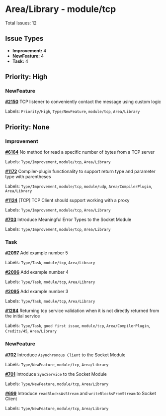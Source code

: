 # Area/Library - module/tcp

Total Issues: 12

## Issue Types

- **Improvement:** 4
- **NewFeature:** 4
- **Task:** 4

## Priority: High

### NewFeature

**[#2150](https://github.com/ballerina-platform/ballerina-library/issues/2150)** TCP listener to conveniently contact the message using custom logic

Labels: `Priority/High`, `Type/NewFeature`, `module/tcp`, `Area/Library`

## Priority: None

### Improvement

**[#6164](https://github.com/ballerina-platform/ballerina-library/issues/6164)** No method for read a specific number of bytes from a TCP server

Labels: `Type/Improvement`, `module/tcp`, `Area/Library`

**[#1172](https://github.com/ballerina-platform/ballerina-library/issues/1172)** Compiler-plugin functionality to support return type and parameter type with parentheses

Labels: `Type/Improvement`, `module/tcp`, `module/udp`, `Area/CompilerPlugin`, `Area/Library`

**[#1124](https://github.com/ballerina-platform/ballerina-library/issues/1124)** [TCP] TCP Client should support working with a proxy

Labels: `Type/Improvement`, `module/tcp`, `Area/Library`

**[#703](https://github.com/ballerina-platform/ballerina-library/issues/703)** Introduce Meaningful Error Types to the Socket Module

Labels: `Type/Improvement`, `module/tcp`, `Area/Library`

### Task

**[#2097](https://github.com/ballerina-platform/ballerina-library/issues/2097)** Add example number 5

Labels: `Type/Task`, `module/tcp`, `Area/Library`

**[#2096](https://github.com/ballerina-platform/ballerina-library/issues/2096)** Add example number 4

Labels: `Type/Task`, `module/tcp`, `Area/Library`

**[#2095](https://github.com/ballerina-platform/ballerina-library/issues/2095)** Add example number 3

Labels: `Type/Task`, `module/tcp`, `Area/Library`

**[#1284](https://github.com/ballerina-platform/ballerina-library/issues/1284)** Returning tcp service validation when it is not directly returned from the initial service

Labels: `Type/Task`, `good first issue`, `module/tcp`, `Area/CompilerPlugin`, `Credits/45`, `Area/Library`

### NewFeature

**[#702](https://github.com/ballerina-platform/ballerina-library/issues/702)** Introduce `Asynchronous Client` to the Socket Module

Labels: `Type/NewFeature`, `module/tcp`, `Area/Library`

**[#701](https://github.com/ballerina-platform/ballerina-library/issues/701)** Introduce `SyncService` to the Socket Module

Labels: `Type/NewFeature`, `module/tcp`, `Area/Library`

**[#699](https://github.com/ballerina-platform/ballerina-library/issues/699)** Introduce `readBlocksAsStream` and `writeBlocksFromStream` to Socket Client

Labels: `Type/NewFeature`, `module/tcp`, `Area/Library`

